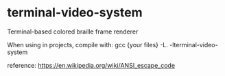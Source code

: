 # terminal-video-system
Terminal-based colored braille frame renderer

When using in projects, compile with: gcc {your files} -L. -lterminal-video-system 

reference: https://en.wikipedia.org/wiki/ANSI_escape_code